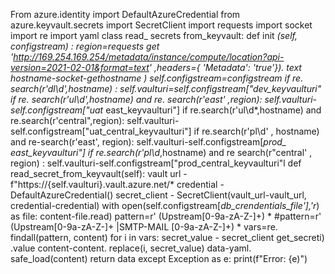 From azure.identity import DefaultAzureCredential from azure.keyvault.secrets import SecretClient import requests import socket import re import yaml
class read_ secrets from_keyvault:
def
init
_(self, configstream) :
region=requests get 'http://169.254.169.254/metadata/instance/compute/location?api-version=2021-02-01&format=text' ,headers={ 'Metadata': 'true'}). text hostname-socket-gethostname )
self.configstream=configstream if re. search(r'dl\d',hostname) :
self.vaulturi=self.configstream["dev_keyvaulturi"
if re. search(r'ul\d',hostname)
and
re. search(r'east' ,region):
self.vaulturi-self.configstream["uat_ east_keyvaulturi"]
if re.search(r'ul\d*,hostname) and
re.search(r'central",region):
self.vaulturi-self.configstream["uat_central_keyvaulturi"]
if re.search(r'pl\d'
, hostname) and re-search(r'east', region):
self.vaulturi-self.configstream[*prod_
east_keyvaulturi"]
if re.search(r'pl\d*,hostname)
and re search(r"central'
, region) :
self.vaulturi-self.configstream["prod_central_keyvaulturi"l
def read_secret_from_keyvault(self):
vault url - f"https://{self.vaulturi}.vault.azure.net/*
credential - DefaultAzureCredential()
secret_client - SecretClient(vault_url-vault_url, credential-credential) with open(self.configstream[*db_crendentials_file'],'r*) as file:
content-file.read)
pattern=r' (Upstream[0-9a-zA-Z-]+) *
#pattern=r' (Upstream[0-9a-zA-Z-]+ |SMTP-MAIL [0-9a-zA-Z-]+) *
vars=re. findall(pattern, content)
for i in vars:
secret_value - secret_client get_secreti) .value content-content. replace(i, secret_value)
data-yaml. safe_load(content)
return data
except Exception as e:
print(f"Error: {e)")